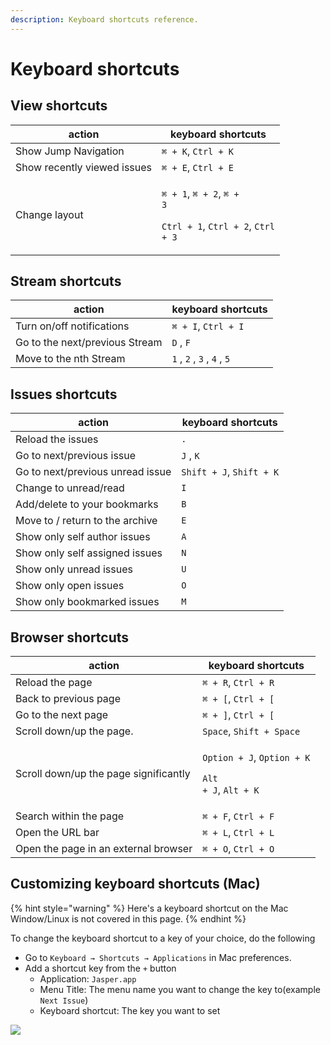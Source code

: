 ```yaml
---
description: Keyboard shortcuts reference.
---
```


# Keyboard shortcuts

## View shortcuts <a href="#view" id="view"></a>

| action                      | keyboard shortcuts                                                                                                                           |
| --------------------------- | -------------------------------------------------------------------------------------------------------------------------------------------- |
| Show Jump Navigation        | `⌘ + K`, `Ctrl + K`                                                                                                                          |
| Show recently viewed issues | `⌘ + E`, `Ctrl + E`                                                                                                                          |
| Change layout               | <p><code>⌘ + 1</code>, <code>⌘  + 2</code>, <code>⌘ + 3</code></p><p><code>Ctrl + 1</code>, <code>Ctrl + 2</code>, <code>Ctrl + 3</code></p> |

## Stream shortcuts <a href="#stream" id="stream"></a>

| action                         | keyboard shortcuts            |
| ------------------------------ | ----------------------------- |
| Turn on/off notifications      | `⌘ + I`, `Ctrl + I`           |
| Go to the next/previous Stream |  `D` , `F`                    |
| Move to the nth Stream         |  `1` , `2` , `3` , `4` , `5`  |

## Issues shortcuts <a href="#issue" id="issue"></a>

| action                           | keyboard shortcuts       |
| -------------------------------- | ------------------------ |
| Reload the issues                |  `.`                     |
| Go to next/previous issue        |  `J` , `K`               |
| Go to next/previous unread issue | `Shift + J`, `Shift + K` |
| Change to unread/read            |  `I`                     |
| Add/delete to your bookmarks     |  `B`                     |
| Move to / return to the archive  |  `E`                     |
| Show only self author issues     |  `A`                     |
| Show only self assigned issues   |  `N`                     |
| Show only unread issues          |  `U`                     |
| Show only open issues            |  `O`                     |
| Show only bookmarked issues      |  `M`                     |

## Browser shortcuts <a href="#browser" id="browser"></a>

| action                                | keyboard shortcuts                                                                                       |
| ------------------------------------- | -------------------------------------------------------------------------------------------------------- |
| Reload the page                       | `⌘ + R`, `Ctrl + R`                                                                                      |
| Back to previous page                 | `⌘ + [`, `Ctrl + [`                                                                                      |
| Go to the next page                   | `⌘ + ]`, `Ctrl + [`                                                                                      |
| Scroll down/up the page.              | `Space`, `Shift + Space`                                                                                 |
| Scroll down/up the page significantly | <p><code>Option + J</code>, <code>Option + K</code></p><p><code>Alt + J</code>, <code>Alt + K</code></p> |
| Search within the page                | `⌘ + F`, `Ctrl + F`                                                                                      |
| Open the URL bar                      | `⌘ + L`, `Ctrl + L`                                                                                      |
| Open the page in an external browser  | `⌘ + O`, `Ctrl + O`                                                                                      |

## Customizing keyboard shortcuts (Mac) <a href="#customize" id="customize"></a>

{% hint style="warning" %}
Here's a keyboard shortcut on the Mac Window/Linux is not covered in this page.
{% endhint %}

To change the keyboard shortcut to a key of your choice, do the following

* Go to `Keyboard → Shortcuts → Applications` in Mac preferences.
* &#x20;Add a shortcut key from the `+` button
  * Application: `Jasper.app`
  * Menu Title: The menu name you want to change the key to(example `Next Issue`)
  * Keyboard shortcut: The key you want to set

![](../.gitbook/assets/16\_customize\_keyboard\_shortcut.png)
